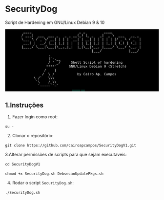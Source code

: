 # SecurityDog
Script de Hardening em GNU/Linux Debian 9 & 10

![Initial Screen](https://github.com/cairoapcampos/SecurityDogV1/raw/master/img.png)

## 1.Instruções

1. Fazer login como root:

`su -`

2. Clonar o repositório:

`git clone https://github.com/cairoapcampos/SecurityDogV1.git`

3.Alterar permissões de scripts para que sejam executaveis:

`cd SecurityDogV1`

`chmod +x SecurityDog.sh DebsecanUpdatePkgs.sh`

4. Rodar o script `SecurityDog.sh`:

`./SecurityDog.sh`
